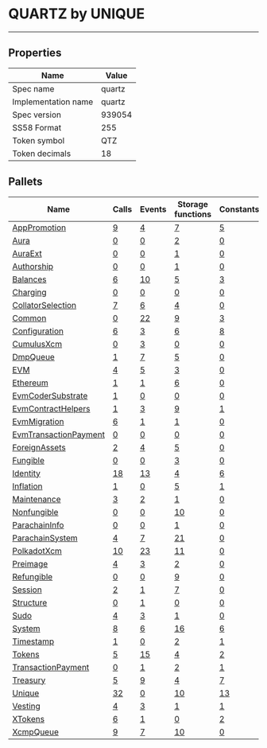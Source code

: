 # QUARTZ by UNIQUE

---------

## Properties
| Name | Value |
| -------- | -------- |
| Spec name     | quartz     |
| Implementation name     | quartz     |
| Spec version     | 939054     |
| SS58 Format     | 255     |
| Token symbol      | QTZ     |
| Token decimals      | 18     |

## Pallets
| Name | Calls | Events | Storage functions | Constants | Errors |
| -------- | -------- | -------- | -------- | -------- | -------- |
| [AppPromotion](apppromotion.md) | [9](apppromotion.md#calls) | [4](apppromotion.md#events) | [7](apppromotion.md#storage-functions) | [5](apppromotion.md#constants) | [7](apppromotion.md#errors) |
| [Aura](aura.md) | [0](aura.md#calls) | [0](aura.md#events) | [2](aura.md#storage-functions) | [0](aura.md#constants) | [0](aura.md#errors) |
| [AuraExt](auraext.md) | [0](auraext.md#calls) | [0](auraext.md#events) | [1](auraext.md#storage-functions) | [0](auraext.md#constants) | [0](auraext.md#errors) |
| [Authorship](authorship.md) | [0](authorship.md#calls) | [0](authorship.md#events) | [1](authorship.md#storage-functions) | [0](authorship.md#constants) | [0](authorship.md#errors) |
| [Balances](balances.md) | [6](balances.md#calls) | [10](balances.md#events) | [5](balances.md#storage-functions) | [3](balances.md#constants) | [8](balances.md#errors) |
| [Charging](charging.md) | [0](charging.md#calls) | [0](charging.md#events) | [0](charging.md#storage-functions) | [0](charging.md#constants) | [0](charging.md#errors) |
| [CollatorSelection](collatorselection.md) | [7](collatorselection.md#calls) | [6](collatorselection.md#events) | [4](collatorselection.md#storage-functions) | [0](collatorselection.md#constants) | [13](collatorselection.md#errors) |
| [Common](common.md) | [0](common.md#calls) | [22](common.md#events) | [9](common.md#storage-functions) | [3](common.md#constants) | [37](common.md#errors) |
| [Configuration](configuration.md) | [6](configuration.md#calls) | [3](configuration.md#events) | [6](configuration.md#storage-functions) | [8](configuration.md#constants) | [1](configuration.md#errors) |
| [CumulusXcm](cumulusxcm.md) | [0](cumulusxcm.md#calls) | [3](cumulusxcm.md#events) | [0](cumulusxcm.md#storage-functions) | [0](cumulusxcm.md#constants) | [0](cumulusxcm.md#errors) |
| [DmpQueue](dmpqueue.md) | [1](dmpqueue.md#calls) | [7](dmpqueue.md#events) | [5](dmpqueue.md#storage-functions) | [0](dmpqueue.md#constants) | [2](dmpqueue.md#errors) |
| [EVM](evm.md) | [4](evm.md#calls) | [5](evm.md#events) | [3](evm.md#storage-functions) | [0](evm.md#constants) | [11](evm.md#errors) |
| [Ethereum](ethereum.md) | [1](ethereum.md#calls) | [1](ethereum.md#events) | [6](ethereum.md#storage-functions) | [0](ethereum.md#constants) | [2](ethereum.md#errors) |
| [EvmCoderSubstrate](evmcodersubstrate.md) | [1](evmcodersubstrate.md#calls) | [0](evmcodersubstrate.md#events) | [0](evmcodersubstrate.md#storage-functions) | [0](evmcodersubstrate.md#constants) | [2](evmcodersubstrate.md#errors) |
| [EvmContractHelpers](evmcontracthelpers.md) | [1](evmcontracthelpers.md#calls) | [3](evmcontracthelpers.md#events) | [9](evmcontracthelpers.md#storage-functions) | [1](evmcontracthelpers.md#constants) | [3](evmcontracthelpers.md#errors) |
| [EvmMigration](evmmigration.md) | [6](evmmigration.md#calls) | [1](evmmigration.md#events) | [1](evmmigration.md#storage-functions) | [0](evmmigration.md#constants) | [3](evmmigration.md#errors) |
| [EvmTransactionPayment](evmtransactionpayment.md) | [0](evmtransactionpayment.md#calls) | [0](evmtransactionpayment.md#events) | [0](evmtransactionpayment.md#storage-functions) | [0](evmtransactionpayment.md#constants) | [0](evmtransactionpayment.md#errors) |
| [ForeignAssets](foreignassets.md) | [2](foreignassets.md#calls) | [4](foreignassets.md#events) | [5](foreignassets.md#storage-functions) | [0](foreignassets.md#constants) | [4](foreignassets.md#errors) |
| [Fungible](fungible.md) | [0](fungible.md#calls) | [0](fungible.md#events) | [3](fungible.md#storage-functions) | [0](fungible.md#constants) | [7](fungible.md#errors) |
| [Identity](identity.md) | [18](identity.md#calls) | [13](identity.md#events) | [4](identity.md#storage-functions) | [6](identity.md#constants) | [18](identity.md#errors) |
| [Inflation](inflation.md) | [1](inflation.md#calls) | [0](inflation.md#events) | [5](inflation.md#storage-functions) | [1](inflation.md#constants) | [0](inflation.md#errors) |
| [Maintenance](maintenance.md) | [3](maintenance.md#calls) | [2](maintenance.md#events) | [1](maintenance.md#storage-functions) | [0](maintenance.md#constants) | [0](maintenance.md#errors) |
| [Nonfungible](nonfungible.md) | [0](nonfungible.md#calls) | [0](nonfungible.md#events) | [10](nonfungible.md#storage-functions) | [0](nonfungible.md#constants) | [3](nonfungible.md#errors) |
| [ParachainInfo](parachaininfo.md) | [0](parachaininfo.md#calls) | [0](parachaininfo.md#events) | [1](parachaininfo.md#storage-functions) | [0](parachaininfo.md#constants) | [0](parachaininfo.md#errors) |
| [ParachainSystem](parachainsystem.md) | [4](parachainsystem.md#calls) | [7](parachainsystem.md#events) | [21](parachainsystem.md#storage-functions) | [0](parachainsystem.md#constants) | [8](parachainsystem.md#errors) |
| [PolkadotXcm](polkadotxcm.md) | [10](polkadotxcm.md#calls) | [23](polkadotxcm.md#events) | [11](polkadotxcm.md#storage-functions) | [0](polkadotxcm.md#constants) | [20](polkadotxcm.md#errors) |
| [Preimage](preimage.md) | [4](preimage.md#calls) | [3](preimage.md#events) | [2](preimage.md#storage-functions) | [0](preimage.md#constants) | [6](preimage.md#errors) |
| [Refungible](refungible.md) | [0](refungible.md#calls) | [0](refungible.md#events) | [9](refungible.md#storage-functions) | [0](refungible.md#constants) | [5](refungible.md#errors) |
| [Session](session.md) | [2](session.md#calls) | [1](session.md#events) | [7](session.md#storage-functions) | [0](session.md#constants) | [5](session.md#errors) |
| [Structure](structure.md) | [0](structure.md#calls) | [1](structure.md#events) | [0](structure.md#storage-functions) | [0](structure.md#constants) | [5](structure.md#errors) |
| [Sudo](sudo.md) | [4](sudo.md#calls) | [3](sudo.md#events) | [1](sudo.md#storage-functions) | [0](sudo.md#constants) | [1](sudo.md#errors) |
| [System](system.md) | [8](system.md#calls) | [6](system.md#events) | [16](system.md#storage-functions) | [6](system.md#constants) | [6](system.md#errors) |
| [Timestamp](timestamp.md) | [1](timestamp.md#calls) | [0](timestamp.md#events) | [2](timestamp.md#storage-functions) | [1](timestamp.md#constants) | [0](timestamp.md#errors) |
| [Tokens](tokens.md) | [5](tokens.md#calls) | [15](tokens.md#events) | [4](tokens.md#storage-functions) | [2](tokens.md#constants) | [8](tokens.md#errors) |
| [TransactionPayment](transactionpayment.md) | [0](transactionpayment.md#calls) | [1](transactionpayment.md#events) | [2](transactionpayment.md#storage-functions) | [1](transactionpayment.md#constants) | [0](transactionpayment.md#errors) |
| [Treasury](treasury.md) | [5](treasury.md#calls) | [9](treasury.md#events) | [4](treasury.md#storage-functions) | [7](treasury.md#constants) | [5](treasury.md#errors) |
| [Unique](unique.md) | [32](unique.md#calls) | [0](unique.md#events) | [10](unique.md#storage-functions) | [13](unique.md#constants) | [3](unique.md#errors) |
| [Vesting](vesting.md) | [4](vesting.md#calls) | [3](vesting.md#events) | [1](vesting.md#storage-functions) | [1](vesting.md#constants) | [6](vesting.md#errors) |
| [XTokens](xtokens.md) | [6](xtokens.md#calls) | [1](xtokens.md#events) | [0](xtokens.md#storage-functions) | [2](xtokens.md#constants) | [19](xtokens.md#errors) |
| [XcmpQueue](xcmpqueue.md) | [9](xcmpqueue.md#calls) | [7](xcmpqueue.md#events) | [10](xcmpqueue.md#storage-functions) | [0](xcmpqueue.md#constants) | [5](xcmpqueue.md#errors) |